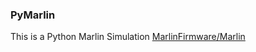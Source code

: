 ### PyMarlin
This is a Python Marlin Simulation
[MarlinFirmware/Marlin](https://github.com/MarlinFirmware/Marlin)
